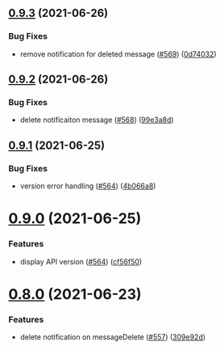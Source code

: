 ## [0.9.3](https://github.com/EddieHubCommunity/EddieBot/compare/v0.9.2...v0.9.3) (2021-06-26)


### Bug Fixes

* remove notification for deleted message ([#569](https://github.com/EddieHubCommunity/EddieBot/issues/569)) ([0d74032](https://github.com/EddieHubCommunity/EddieBot/commit/0d740325328eacc738a4bef6862cd0f2cafe9b1a))



## [0.9.2](https://github.com/EddieHubCommunity/EddieBot/compare/v0.9.1...v0.9.2) (2021-06-26)


### Bug Fixes

* delete notificaiton message ([#568](https://github.com/EddieHubCommunity/EddieBot/issues/568)) ([99e3a8d](https://github.com/EddieHubCommunity/EddieBot/commit/99e3a8d70ec03933c4e1004199e57270414b4545))



## [0.9.1](https://github.com/EddieHubCommunity/EddieBot/compare/v0.9.0...v0.9.1) (2021-06-25)


### Bug Fixes

* version error handling ([#564](https://github.com/EddieHubCommunity/EddieBot/issues/564)) ([4b066a8](https://github.com/EddieHubCommunity/EddieBot/commit/4b066a8b863aa59a8c894ad1e7db3918539a92c5))



# [0.9.0](https://github.com/EddieHubCommunity/EddieBot/compare/v0.8.0...v0.9.0) (2021-06-25)


### Features

* display API version ([#564](https://github.com/EddieHubCommunity/EddieBot/issues/564)) ([cf56f50](https://github.com/EddieHubCommunity/EddieBot/commit/cf56f50b030e43ef805639aa43c2e258ea653c7f))



# [0.8.0](https://github.com/EddieHubCommunity/EddieBot/compare/v0.7.2...v0.8.0) (2021-06-23)


### Features

* delete notification on messageDelete ([#557](https://github.com/EddieHubCommunity/EddieBot/issues/557)) ([309e92d](https://github.com/EddieHubCommunity/EddieBot/commit/309e92d27a79622c2c454d6f7d009199b534ec33))



